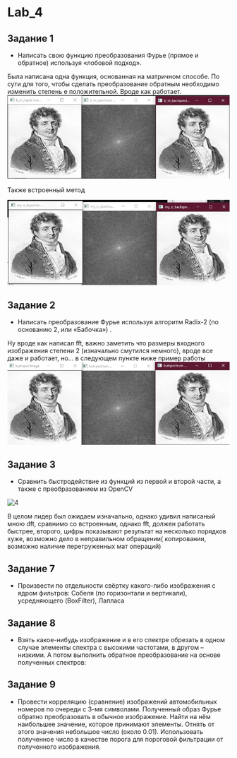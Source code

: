 # Lab_4
## Задание 1
*	Написать свою функцию преобразования Фурье (прямое и обратное) используя «лобовой подход».

Была написана одна функция, основанная на матричном способе. По сути для того, чтобы сделать преобразование обратным необходимо изменить степень е положительной. Вроде как работает. 
![1](img/1_1.jpg "1")

Также встроенный метод

![2](img/1_2.jpg "2")

## Задание 2
* Написать преобразование Фурье используя алгоритм Radix-2 (по основанию 2, или «Бабочка») .

Ну вроде как написал fft, важно заметить что размеры входного изображения степени 2 (изначально смутился немного), вроде все даже и работает, но... в следующем пункте
ниже пример работы
![3](img/1_3.jpg "3")

## Задание 3
* Сравнить быстродействие из функций из первой и второй части, а также с преобразованием из OpenCV

![4](img/2_.jpg "4")

В целом лидер был ожидаем изначально, однако удивил написаный мною dft, сравнимо со встроенным, однако fft, должен работать быстрее, второго, цифры показывают результат на несколько порядков хуже, возможно дело в неправильном обращении( копировании, возможно наличие перегруженных мат операций)

## Задание 7
* Произвести по отдельности свёртку какого-либо изображения  с ядром фильтров: Собеля (по горизонтали и вертикали), усредняющего (BoxFilter), Лапласа 
## Задание 8
* Взять какое-нибудь изображение и в его спектре обрезать в одном случае элементы спектра с высокими частотами, в другом – низкими. А потом выполнить обратное преобразование на основе полученных спектров:

## Задание 9
* Провести корреляцию (сравнение) изображений автомобильных номеров по очереди с 3-мя символами. Полученный образ Фурье обратно преобразовать в обычное изображение. Найти на нём наибольшее значение, которое принимают элементы. Отнять от этого значения небольшое число (около 0.01). Использовать полученное число в качестве порога для пороговой фильтрации от полученного изображения.
